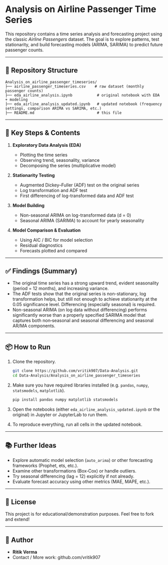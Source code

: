 # Analysis on Airline Passenger Time Series

This repository contains a time series analysis and forecasting project using the classic *Airline Passengers* dataset. The goal is to explore patterns, test stationarity, and build forecasting models (ARIMA, SARIMA) to predict future passenger counts.

---

## 📁 Repository Structure

```
Analysis_on_airline_passenger_timeseries/
├── airline_passenger_timeseries.csv    # raw dataset (monthly passenger counts)
├── eda_airline_analysis.ipynb           # original notebook with EDA + modeling
├── eda_airline_analysis_updated.ipynb   # updated notebook (frequency settings, comparison ARIMA vs SARIMA, etc.)
├── README.md                            # this file
```

---

## 🧮 Key Steps & Contents

1. **Exploratory Data Analysis (EDA)**  
   - Plotting the time series  
   - Observing trend, seasonality, variance  
   - Decomposing the series (multiplicative model)  

2. **Stationarity Testing**  
   - Augmented Dickey–Fuller (ADF) test on the original series  
   - Log transformation and ADF test  
   - First differencing of log-transformed data and ADF test  

3. **Model Building**  
   - Non-seasonal ARIMA on log-transformed data (d = 0)  
   - Seasonal ARIMA (SARIMA) to account for yearly seasonality  

4. **Model Comparison & Evaluation**  
   - Using AIC / BIC for model selection  
   - Residual diagnostics  
   - Forecasts plotted and compared  

---

## ✅ Findings (Summary)

- The original time series has a strong upward trend, evident seasonality (period = 12 months), and increasing variance.  
- The ADF tests show that the original series is non-stationary, log transformation helps, but still not enough to achieve stationarity at the 0.05 significance level. Differencing (especially seasonal) is required.  
- Non-seasonal ARIMA (on log data without differencing) performs significantly worse than a properly specified SARIMA model that captures both non‑seasonal and seasonal differencing and seasonal AR/MA components.

---

## 📦 How to Run

1. Clone the repository.  
   ```bash
   git clone https://github.com/vritik907/Data-Analysis.git
   cd Data-Analysis/Analysis_on_airline_passenger_timeseries
   ```

2. Make sure you have required libraries installed (e.g. `pandas`, `numpy`, `statsmodels`, `matplotlib`).  
   ```bash
   pip install pandas numpy matplotlib statsmodels
   ```

3. Open the notebooks (either `eda_airline_analysis_updated.ipynb` or the original) in Jupyter or JupyterLab to run them.  

4. To reproduce everything, run all cells in the updated notebook.  

---

## 📚 Further Ideas

- Explore automatic model selection (`auto_arima`) or other forecasting frameworks (Prophet, ets, etc.).  
- Examine other transformations (Box‑Cox) or handle outliers.  
- Try seasonal differencing (lag = 12) explicitly if not already.  
- Evaluate forecast accuracy using other metrics (MAE, MAPE, etc.).  

---

## 📝 License

This project is for educational/demonstration purposes. Feel free to fork and extend!

---

## 👤 Author

- **Ritik Verma**  
- Contact / More work: github.com/vritik907  
